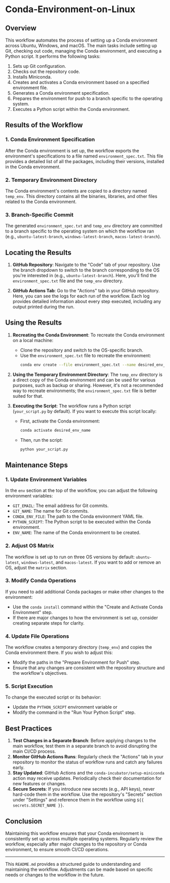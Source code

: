 # Conda-Environment-on-Linux

## Overview

This workflow automates the process of setting up a Conda environment across Ubuntu, Windows, and macOS. The main tasks include setting up Git, checking out code, managing the Conda environment, and executing a Python script. It performs the following tasks:

1. Sets up Git configuration.
2. Checks out the repository code.
3. Installs Miniconda.
4. Creates and activates a Conda environment based on a specified environment file.
5. Generates a Conda environment specification.
6. Prepares the environment for push to a branch specific to the operating system.
7. Executes a Python script within the Conda environment.

## Results of the Workflow

### 1. Conda Environment Specification

After the Conda environment is set up, the workflow exports the environment's specifications to a file named `environment_spec.txt`. This file provides a detailed list of all the packages, including their versions, installed in the Conda environment.

### 2. Temporary Environment Directory

The Conda environment's contents are copied to a directory named `temp_env`. This directory contains all the binaries, libraries, and other files related to the Conda environment.

### 3. Branch-Specific Commit

The generated `environment_spec.txt` and `temp_env` directory are committed to a branch specific to the operating system on which the workflow ran (e.g., `ubuntu-latest-branch`, `windows-latest-branch`, `macos-latest-branch`).

## Locating the Results

1. **GitHub Repository**: Navigate to the "Code" tab of your repository. Use the branch dropdown to switch to the branch corresponding to the OS you're interested in (e.g., `ubuntu-latest-branch`). Here, you'll find the `environment_spec.txt` file and the `temp_env` directory.

2. **GitHub Actions Tab**: Go to the "Actions" tab in your GitHub repository. Here, you can see the logs for each run of the workflow. Each log provides detailed information about every step executed, including any output printed during the run.

## Using the Results

1. **Recreating the Conda Environment**: To recreate the Conda environment on a local machine:

    - Clone the repository and switch to the OS-specific branch.
    - Use the `environment_spec.txt` file to recreate the environment:
      ```bash
      conda env create --file environment_spec.txt --name desired_env_name
      ```

2. **Using the Temporary Environment Directory**: The `temp_env` directory is a direct copy of the Conda environment and can be used for various purposes, such as backup or sharing. However, it's not a recommended way to recreate environments; the `environment_spec.txt` file is better suited for that.

3. **Executing the Script**: The workflow runs a Python script (`your_script.py` by default). If you want to execute this script locally:

    - First, activate the Conda environment:
      ```bash
      conda activate desired_env_name
      ```
    - Then, run the script:
      ```bash
      python your_script.py
      ```

## Maintenance Steps

### 1. Update Environment Variables

In the `env` section at the top of the workflow, you can adjust the following environment variables:

- `GIT_EMAIL`: The email address for Git commits.
- `GIT_NAME`: The name for Git commits.
- `CONDA_ENV_FILE`: The path to the Conda environment YAML file.
- `PYTHON_SCRIPT`: The Python script to be executed within the Conda environment.
- `ENV_NAME`: The name of the Conda environment to be created.

### 2. Adjust OS Matrix

The workflow is set up to run on three OS versions by default: `ubuntu-latest`, `windows-latest`, and `macos-latest`. If you want to add or remove an OS, adjust the `matrix` section.

### 3. Modify Conda Operations

If you need to add additional Conda packages or make other changes to the environment:

- Use the `conda install` command within the "Create and Activate Conda Environment" step.
- If there are major changes to how the environment is set up, consider creating separate steps for clarity.

### 4. Update File Operations

The workflow creates a temporary directory (`temp_env`) and copies the Conda environment there. If you wish to adjust this:

- Modify the paths in the "Prepare Environment for Push" step.
- Ensure that any changes are consistent with the repository structure and the workflow's objectives.

### 5. Script Execution

To change the executed script or its behavior:

- Update the `PYTHON_SCRIPT` environment variable or
- Modify the command in the "Run Your Python Script" step.

## Best Practices

1. **Test Changes in a Separate Branch**: Before applying changes to the main workflow, test them in a separate branch to avoid disrupting the main CI/CD process.
2. **Monitor GitHub Actions Runs**: Regularly check the "Actions" tab in your repository to monitor the status of workflow runs and catch any failures early.
3. **Stay Updated**: GitHub Actions and the `conda-incubator/setup-miniconda` action may receive updates. Periodically check their documentation for new features or changes.
4. **Secure Secrets**: If you introduce new secrets (e.g., API keys), never hard-code them in the workflow. Use the repository's "Secrets" section under "Settings" and reference them in the workflow using `${{ secrets.SECRET_NAME }}`.

## Conclusion

Maintaining this workflow ensures that your Conda environment is consistently set up across multiple operating systems. Regularly review the workflow, especially after major changes to the repository or Conda environment, to ensure smooth CI/CD operations.

---

This `README.md` provides a structured guide to understanding and maintaining the workflow. Adjustments can be made based on specific needs or changes to the workflow in the future.
